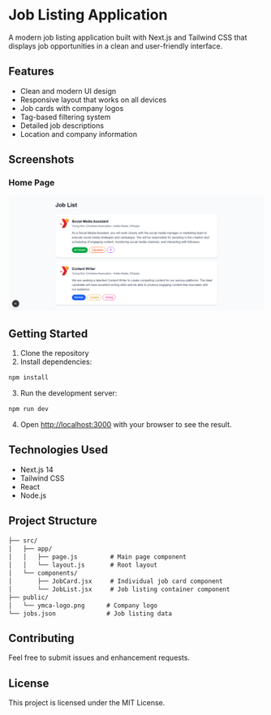 # Job Listing Application

A modern job listing application built with Next.js and Tailwind CSS that displays job opportunities in a clean and user-friendly interface.

## Features

- Clean and modern UI design
- Responsive layout that works on all devices
- Job cards with company logos
- Tag-based filtering system
- Detailed job descriptions
- Location and company information

## Screenshots

### Home Page
![Home Page](screenshots/screencapture-localhost-3000-2025-03-27-17_52_22.png)

## Getting Started

1. Clone the repository
2. Install dependencies:
```bash
npm install
```

3. Run the development server:
```bash
npm run dev
```

4. Open [http://localhost:3000](http://localhost:3000) with your browser to see the result.

## Technologies Used

- Next.js 14
- Tailwind CSS
- React
- Node.js

## Project Structure

```
├── src/
│   ├── app/
│   │   ├── page.js         # Main page component
│   │   └── layout.js       # Root layout
│   └── components/
│       ├── JobCard.jsx     # Individual job card component
│       └── JobList.jsx     # Job listing container component
├── public/
│   └── ymca-logo.png      # Company logo
└── jobs.json              # Job listing data
```

## Contributing

Feel free to submit issues and enhancement requests.

## License

This project is licensed under the MIT License.
